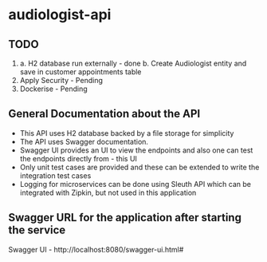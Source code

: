 # audiologist-api

## TODO
1. a. H2 database run externally - done
   b. Create Audiologist entity and save in customer appointments table
2. Apply Security - Pending
3. Dockerise - Pending


## General Documentation about the API 

- This API uses H2 database backed by a file storage for simplicity
- The API uses Swagger documentation. 
- Swagger UI provides an UI to view the endpoints and also one can test the endpoints directly from - this UI
- Only unit test cases are provided and these can be extended to write the integration test cases
- Logging for microservices can be done using Sleuth API which can be integrated with Zipkin, but not used in this application

## Swagger URL for the application after starting the service
Swagger UI - http://localhost:8080/swagger-ui.html#

